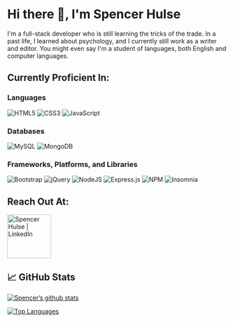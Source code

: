 # Hi there 👋, I'm Spencer Hulse

I'm a full-stack developer who is still learning the tricks of the trade. In a past life, I learned about psychology, and I currently still work as a writer and editor. You might even say I'm a student of languages, both English and computer languages.

## Currently Proficient In:

### Languages

![HTML5](https://img.shields.io/badge/html5-%23E34F26.svg?style=for-the-badge&logo=html5&logoColor=white)
![CSS3](https://img.shields.io/badge/css3-%231572B6.svg?style=for-the-badge&logo=css3&logoColor=white)
![JavaScript](https://img.shields.io/badge/javascript-%23323330.svg?style=for-the-badge&logo=javascript&logoColor=%23F7DF1E)

### Databases

![MySQL](https://img.shields.io/badge/mysql-%2300f.svg?style=for-the-badge&logo=mysql&logoColor=white)
![MongoDB](https://img.shields.io/badge/MongoDB-%234ea94b.svg?style=for-the-badge&logo=mongodb&logoColor=white)

### Frameworks, Platforms, and Libraries

![Bootstrap](https://img.shields.io/badge/bootstrap-%23563D7C.svg?style=for-the-badge&logo=bootstrap&logoColor=white)
![jQuery](https://img.shields.io/badge/jquery-%230769AD.svg?style=for-the-badge&logo=jquery&logoColor=white)
![NodeJS](https://img.shields.io/badge/node.js-6DA55F?style=for-the-badge&logo=node.js&logoColor=white)
![Express.js](https://img.shields.io/badge/express.js-%23404d59.svg?style=for-the-badge&logo=express&logoColor=%2361DAFB)
![NPM](https://img.shields.io/badge/NPM-%23000000.svg?style=for-the-badge&logo=npm&logoColor=white)
![Insomnia](https://img.shields.io/badge/Insomnia-black?style=for-the-badge&logo=insomnia&logoColor=5849BE)


## Reach Out At:

<a href="https://www.linkedin.com/in/spencer-hulse-987521223/"><img src="https://img.shields.io/badge/LinkedIn-0077B5?style=for-the-badge&logo=linkedin&logoColor=white" alt="Spencer Hulse | LinkedIn" width="100px"/></a>

## 📈 GitHub Stats

[![Spencer’s github stats](https://github-readme-stats.vercel.app/api?username=SpencerHulse)](https://github.com/SpencerHulse)

[![Top Languages](https://github-readme-stats.vercel.app/api/top-langs/?username=SpencerHulse&layout=compact)](https://github.com/SpencerHulse)
